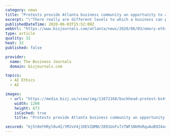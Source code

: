 ```yaml
---
category: news
title: "Protests provide Atlanta business community an opportunity to address racism. Emory's ethics director explains how."
excerpt: "\"There really are different levels to which a business can participate in trying to solve these problems. They can do it through rhetoric alone. They can do it through some sort of symbolic action that has no real impact."
publishedDateTime: 2020-06-03T15:52:00Z
webUrl: "https://www.bizjournals.com/atlanta/news/2020/06/03/emory-ethics-at-emory-university.html"
type: article
quality: 32
heat: 32
published: false

provider:
  name: The Business Journals
  domain: bizjournals.com

topics:
  - AI Ethics
  - AI

images:
  - url: "https://media.bizj.us/view/img/11672168/buckhead-protest-bs4*1200xx8256-4634-0-437.jpg"
    width: 1200
    height: 673
    isCached: true
    title: "Protests provide Atlanta business community an opportunity to address racism. Emory's ethics director explains how."

secured: "bj5t0eYHRyl0u4I/YMJvV4j3XEV2QMN/2891UoFv7zTWF1NkMoRquAoB9Z4avHVjlOUwfKQay+8osk63Oc7btyNLUB2xYslBv2NLJ+oVR2CqOCKYwje3zenqmXxlsoiT2Rv31wn4uf9TzUUD1JSHyUoumaMp+nsQXKgMHfun6G6Tz8jZUjSwAUHojlB+WVj8C2XZTdxUzrjUuKJFWwOxZlFFSS+V72eco7XgyrnuN9HGyi6DWXSYkacSus8MSd3PX8k0OtkeXSw41MfkkGdioTcylxdLALzpgST6bdkvQy9cvDrZmiMyNrwV4/dvs3eFEA2Iy3aYbzI37CCPbi6QAznRLwSmdZQLdMdtI7NHot6c07BXufK2aXjX7G/g/lzVgTMw4Lqa2GFZ1LNHkoinkWZztEd3Zq0IyCZSS/MEf914hK4K/lrcGb4rLS9tFmz8JI5gy0UImEqdSpjX/wVeNK7diejE5XbUICp4r5fUy0k=;0uzf8fCq1qaPzPg3n2W/Gw=="
---
```


